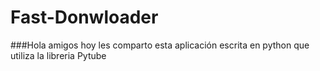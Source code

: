 # Fast-Donwloader
###Hola amigos hoy les comparto esta aplicación escrita en python que utiliza la libreria Pytube 
